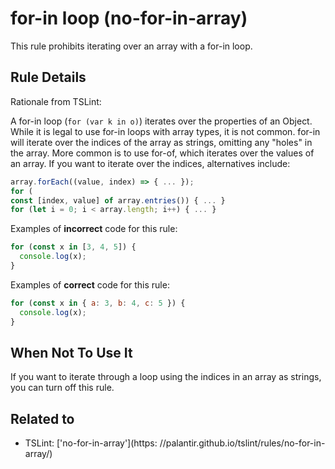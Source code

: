 # for-in loop (no-for-in-array)

This rule prohibits iterating over an array with a for-in loop.

## Rule Details

Rationale from TSLint:

A for-in loop (`for (var k in o)`) iterates over the properties of an Object. While it is legal to use for-in loops with array types, it is not common. for-in will iterate over the indices of the array as strings, omitting any "holes" in the array. More common is to use for-of, which iterates over the values of an array. If you want to iterate over the indices, alternatives include:

```js
array.forEach((value, index) => { ... });
for (
const [index, value] of array.entries()) { ... }
for (let i = 0; i < array.length; i++) { ... }
```

Examples of **incorrect** code for this rule:

```js
for (const x in [3, 4, 5]) {
  console.log(x);
}
```

Examples of **correct** code for this rule:

```js
for (const x in { a: 3, b: 4, c: 5 }) {
  console.log(x);
}
```

## When Not To Use It

If you want to iterate through a loop using the indices in an array as strings, you can turn off this rule.

## Related to

- TSLint: ['no-for-in-array'](https:
  //palantir.github.io/tslint/rules/no-for-in-array/)
